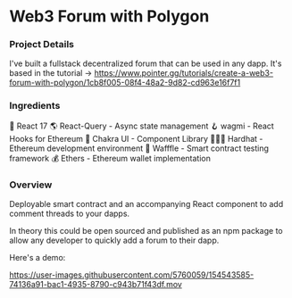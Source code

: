 # Web3 Forum with Polygon

### Project Details

I've built a fullstack decentralized forum that can be used in any dapp.
It's based in the tutorial -> https://www.pointer.gg/tutorials/create-a-web3-forum-with-polygon/1cb8f005-08f4-48a2-9d82-cd963e16f7f1

### Ingredients

🚀 React 17
🌎 React-Query - Async state management
🪝 wagmi - React Hooks for Ethereum
🎨 Chakra UI - Component Library
👷🏽‍♂️ Hardhat - Ethereum development environment
🧪 Wafffle - Smart contract testing framework
💰 Ethers - Ethereum wallet implementation

### Overview

Deployable smart contract and an accompanying React component to add comment threads to your dapps.

In theory this could be open sourced and published as an npm package to allow any developer to quickly add a forum to their dapp.

Here's a demo:

https://user-images.githubusercontent.com/5760059/154543585-74136a91-bac1-4935-8790-c943b71f43df.mov
